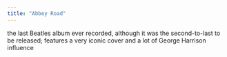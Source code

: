```yaml
---
title: "Abbey Road"
---
```

the last Beatles album ever recorded, although it was the second-to-last to be released; features a very iconic cover and a lot of George Harrison influence


